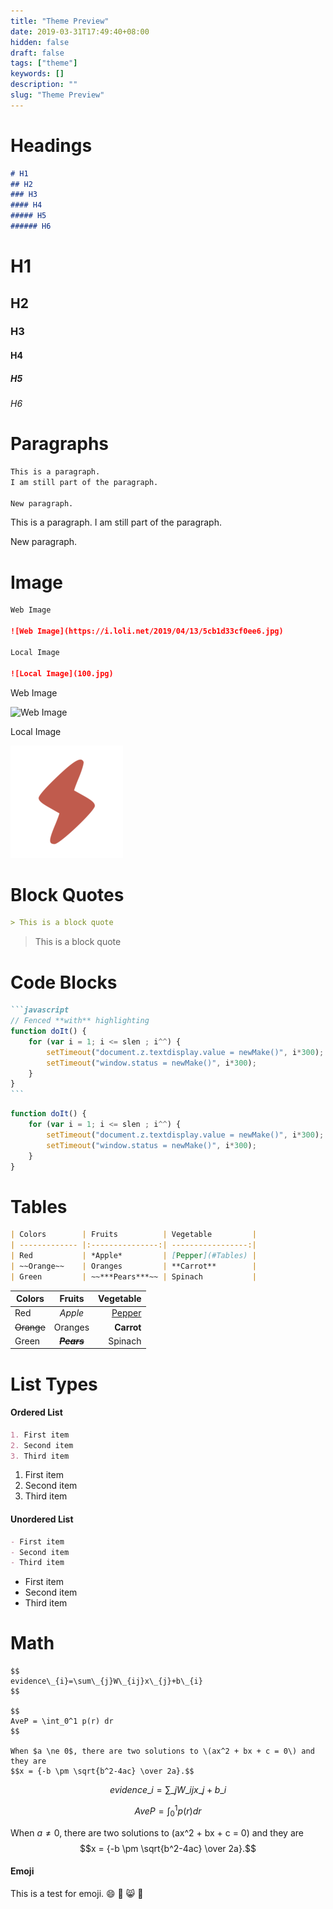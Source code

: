 ```yaml
---
title: "Theme Preview"
date: 2019-03-31T17:49:40+08:00
hidden: false
draft: false
tags: ["theme"]
keywords: []
description: ""
slug: "Theme Preview"
---
```


# Headings

```markdown
# H1
## H2
### H3
#### H4
##### H5
###### H6
```

<!--more-->

# H1

## H2

### H3

#### H4

##### H5

###### H6

# Paragraphs

```markdown
This is a paragraph.
I am still part of the paragraph.

New paragraph.
```

This is a paragraph.
I am still part of the paragraph.

New paragraph.

# Image

```markdown
Web Image

![Web Image](https://i.loli.net/2019/04/13/5cb1d33cf0ee6.jpg)

Local Image

![Local Image](100.jpg)

```

Web Image

![Web Image](https://i.loli.net/2019/04/13/5cb1d33cf0ee6.jpg)

Local Image

![Local Image](/apple-touch-icon.png)


# Block Quotes

```markdown
> This is a block quote
```

> This is a block quote

# Code Blocks

``````markdown
```javascript
// Fenced **with** highlighting
function doIt() {
    for (var i = 1; i <= slen ; i^^) {
        setTimeout("document.z.textdisplay.value = newMake()", i*300);
        setTimeout("window.status = newMake()", i*300);
    }
}
```
``````

```javascript
function doIt() {
    for (var i = 1; i <= slen ; i^^) {
        setTimeout("document.z.textdisplay.value = newMake()", i*300);
        setTimeout("window.status = newMake()", i*300);
    }
}
```

# Tables

```markdown
| Colors        | Fruits          | Vegetable         |
| ------------- |:---------------:| -----------------:|
| Red           | *Apple*         | [Pepper](#Tables) |
| ~~Orange~~    | Oranges         | **Carrot**        |
| Green         | ~~***Pears***~~ | Spinach           |
```

| Colors        | Fruits          | Vegetable         |
| ------------- |:---------------:| -----------------:|
| Red           | *Apple*         | [Pepper](#Tables) |
| ~~Orange~~    | Oranges         | **Carrot**        |
| Green         | ~~***Pears***~~ | Spinach           |

# List Types

#### Ordered List

```markdown
1. First item
2. Second item
3. Third item
```

1. First item
2. Second item
3. Third item

#### Unordered List

```markdown
- First item
- Second item
- Third item
```

- First item
- Second item
- Third item

# Math

```
$$
evidence\_{i}=\sum\_{j}W\_{ij}x\_{j}+b\_{i}
$$

$$
AveP = \int_0^1 p(r) dr
$$

When $a \ne 0$, there are two solutions to \(ax^2 + bx + c = 0\) and they are
$$x = {-b \pm \sqrt{b^2-4ac} \over 2a}.$$
```

$$
evidence\_{i}=\sum\_{j}W\_{ij}x\_{j}+b\_{i}
$$

$$
AveP = \int_0^1 p(r) dr
$$

When $a \ne 0$, there are two solutions to \(ax^2 + bx + c = 0\) and they are
$$x = {-b \pm \sqrt{b^2-4ac} \over 2a}.$$

#### Emoji

This is a test for emoji.
:smile:
:see_no_evil:
:smile_cat:
:watermelon: